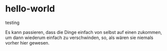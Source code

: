 # hello-world
testing

Es kann passieren, dass die Dinge einfach von selbst auf einen zukommen, um dann wiederum einfach zu verschwinden, so, als wären sie niemals vorher hier gewesen.
